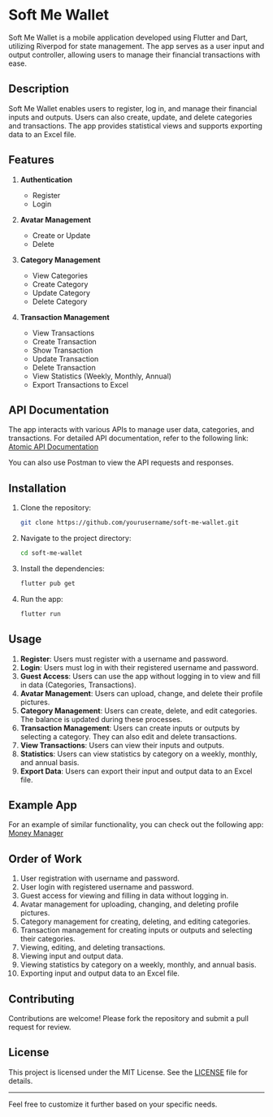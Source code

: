 # Soft Me Wallet

Soft Me Wallet is a mobile application developed using Flutter and Dart, utilizing Riverpod for state management. The app serves as a user input and output controller, allowing users to manage their financial transactions with ease. 

## Description

Soft Me Wallet enables users to register, log in, and manage their financial inputs and outputs. Users can also create, update, and delete categories and transactions. The app provides statistical views and supports exporting data to an Excel file.

## Features

1. **Authentication**
   - Register
   - Login

2. **Avatar Management**
   - Create or Update
   - Delete

3. **Category Management**
   - View Categories
   - Create Category
   - Update Category
   - Delete Category

4. **Transaction Management**
   - View Transactions
   - Create Transaction
   - Show Transaction
   - Update Transaction
   - Delete Transaction
   - View Statistics (Weekly, Monthly, Annual)
   - Export Transactions to Excel

## API Documentation

The app interacts with various APIs to manage user data, categories, and transactions. For detailed API documentation, refer to the following link:
[Atomic API Documentation](https://online.atomic.uz/api/documentation#/)

You can also use Postman to view the API requests and responses.

## Installation

1. Clone the repository:
   ```bash
   git clone https://github.com/yourusername/soft-me-wallet.git
   ```

2. Navigate to the project directory:
   ```bash
   cd soft-me-wallet
   ```

3. Install the dependencies:
   ```bash
   flutter pub get
   ```

4. Run the app:
   ```bash
   flutter run
   ```

## Usage

1. **Register**: Users must register with a username and password.
2. **Login**: Users must log in with their registered username and password.
3. **Guest Access**: Users can use the app without logging in to view and fill in data (Categories, Transactions).
4. **Avatar Management**: Users can upload, change, and delete their profile pictures.
5. **Category Management**: Users can create, delete, and edit categories. The balance is updated during these processes.
6. **Transaction Management**: Users can create inputs or outputs by selecting a category. They can also edit and delete transactions.
7. **View Transactions**: Users can view their inputs and outputs.
8. **Statistics**: Users can view statistics by category on a weekly, monthly, and annual basis.
9. **Export Data**: Users can export their input and output data to an Excel file.

## Example App

For an example of similar functionality, you can check out the following app:
[Money Manager](https://play.google.com/store/apps/details?id=com.freeman.moneymanager)

## Order of Work

1. User registration with username and password.
2. User login with registered username and password.
3. Guest access for viewing and filling in data without logging in.
4. Avatar management for uploading, changing, and deleting profile pictures.
5. Category management for creating, deleting, and editing categories.
6. Transaction management for creating inputs or outputs and selecting their categories.
7. Viewing, editing, and deleting transactions.
8. Viewing input and output data.
9. Viewing statistics by category on a weekly, monthly, and annual basis.
10. Exporting input and output data to an Excel file.

## Contributing

Contributions are welcome! Please fork the repository and submit a pull request for review.

## License

This project is licensed under the MIT License. See the [LICENSE](LICENSE) file for details.

---

Feel free to customize it further based on your specific needs.
